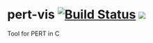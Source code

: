 # pert-vis [![Build Status](https://travis-ci.com/asheeshr/pert-vis.svg?branch=master)](https://travis-ci.com/asheeshr/pert-vis) <a href="https://zenhub.com"><img src="https://raw.githubusercontent.com/ZenHubIO/support/master/zenhub-badge.png"></a>


Tool for PERT in C
